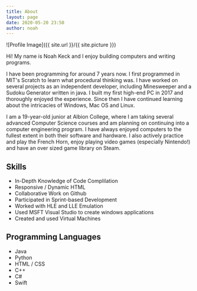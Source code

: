 ```yaml
---
title: About
layout: page
date: 2020-05-20 23:50
author: noah
---
```

![Profile Image]({{ site.url }}/{{ site.picture }})

Hi! My name is Noah Keck and I enjoy building computers and writing programs.

I have been programming for around 7 years now. I first programmed in MIT's Scratch to learn what procedural thinking was. I have worked on several projects as an independent developer, including Minesweeper and a Sudoku Generator written in java. I built my first high-end PC in 2017 and thoroughly enjoyed the experience. Since then I have continued learning about the intricacies of Windows, Mac OS and Linux.

I am a 19-year-old junior at Albion College, where I am taking several advanced Computer Science courses and am planning on continuing into a computer engineering program. I have always enjoyed computers to the fullest extent in both their software and hardware. I also actively practice and play the French Horn, enjoy playing video games (especially Nintendo!) and have an over sized game library on Steam.

## Skills
* In-Depth Knowledge of Code Complilation
* Responsive / Dynamic HTML
* Collaborative Work on Github
* Participated in Sprint-based Development
* Worked with HLE and LLE Emulation
* Used MSFT Visual Studio to create windows applications
* Created and used Virtual Machines

## Programming Languages
* Java
* Python
* HTML / CSS
* C++
* C#
* Swift
